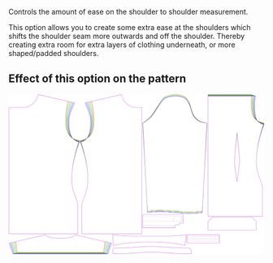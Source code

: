 Controls the amount of ease on the shoulder to shoulder measurement.

This option allows you to create some extra ease at the shoulders which shifts
the shoulder seam more outwards and off the shoulder. Thereby creating extra room
for extra layers of clothing underneath, or more shaped/padded shoulders.

## Effect of this option on the pattern

![This image shows the effect of this option by superimposing several variants that have a different value for this option](simon_shoulderease_sample.svg "Effect of this option on the pattern")
